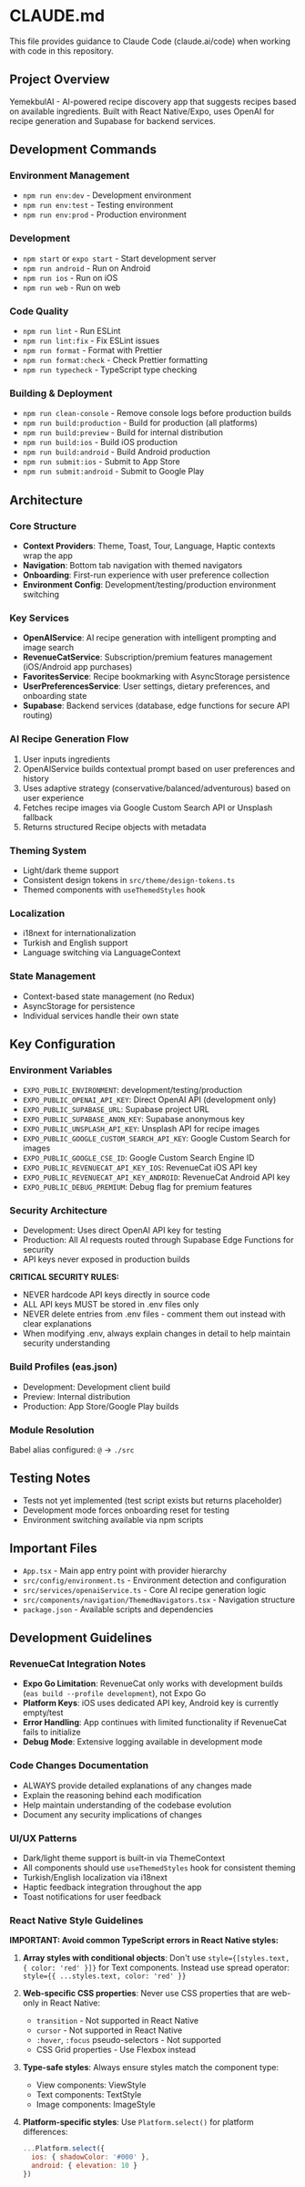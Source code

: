 # CLAUDE.md

This file provides guidance to Claude Code (claude.ai/code) when working with code in this
repository.

## Project Overview

YemekbulAI - AI-powered recipe discovery app that suggests recipes based on available ingredients.
Built with React Native/Expo, uses OpenAI for recipe generation and Supabase for backend services.

## Development Commands

### Environment Management

- `npm run env:dev` - Development environment
- `npm run env:test` - Testing environment
- `npm run env:prod` - Production environment

### Development

- `npm start` or `expo start` - Start development server
- `npm run android` - Run on Android
- `npm run ios` - Run on iOS
- `npm run web` - Run on web

### Code Quality

- `npm run lint` - Run ESLint
- `npm run lint:fix` - Fix ESLint issues
- `npm run format` - Format with Prettier
- `npm run format:check` - Check Prettier formatting
- `npm run typecheck` - TypeScript type checking

### Building & Deployment

- `npm run clean-console` - Remove console logs before production builds
- `npm run build:production` - Build for production (all platforms)
- `npm run build:preview` - Build for internal distribution
- `npm run build:ios` - Build iOS production
- `npm run build:android` - Build Android production
- `npm run submit:ios` - Submit to App Store
- `npm run submit:android` - Submit to Google Play

## Architecture

### Core Structure

- **Context Providers**: Theme, Toast, Tour, Language, Haptic contexts wrap the app
- **Navigation**: Bottom tab navigation with themed navigators
- **Onboarding**: First-run experience with user preference collection
- **Environment Config**: Development/testing/production environment switching

### Key Services

- **OpenAIService**: AI recipe generation with intelligent prompting and image search
- **RevenueCatService**: Subscription/premium features management (iOS/Android app purchases)
- **FavoritesService**: Recipe bookmarking with AsyncStorage persistence
- **UserPreferencesService**: User settings, dietary preferences, and onboarding state
- **Supabase**: Backend services (database, edge functions for secure API routing)

### AI Recipe Generation Flow

1. User inputs ingredients
2. OpenAIService builds contextual prompt based on user preferences and history
3. Uses adaptive strategy (conservative/balanced/adventurous) based on user experience
4. Fetches recipe images via Google Custom Search API or Unsplash fallback
5. Returns structured Recipe objects with metadata

### Theming System

- Light/dark theme support
- Consistent design tokens in `src/theme/design-tokens.ts`
- Themed components with `useThemedStyles` hook

### Localization

- i18next for internationalization
- Turkish and English support
- Language switching via LanguageContext

### State Management

- Context-based state management (no Redux)
- AsyncStorage for persistence
- Individual services handle their own state

## Key Configuration

### Environment Variables

- `EXPO_PUBLIC_ENVIRONMENT`: development/testing/production
- `EXPO_PUBLIC_OPENAI_API_KEY`: Direct OpenAI API (development only)
- `EXPO_PUBLIC_SUPABASE_URL`: Supabase project URL
- `EXPO_PUBLIC_SUPABASE_ANON_KEY`: Supabase anonymous key
- `EXPO_PUBLIC_UNSPLASH_API_KEY`: Unsplash API for recipe images
- `EXPO_PUBLIC_GOOGLE_CUSTOM_SEARCH_API_KEY`: Google Custom Search for images
- `EXPO_PUBLIC_GOOGLE_CSE_ID`: Google Custom Search Engine ID
- `EXPO_PUBLIC_REVENUECAT_API_KEY_IOS`: RevenueCat iOS API key
- `EXPO_PUBLIC_REVENUECAT_API_KEY_ANDROID`: RevenueCat Android API key
- `EXPO_PUBLIC_DEBUG_PREMIUM`: Debug flag for premium features

### Security Architecture

- Development: Uses direct OpenAI API key for testing
- Production: All AI requests routed through Supabase Edge Functions for security
- API keys never exposed in production builds

**CRITICAL SECURITY RULES:**

- NEVER hardcode API keys directly in source code
- ALL API keys MUST be stored in .env files only
- NEVER delete entries from .env files - comment them out instead with clear explanations
- When modifying .env, always explain changes in detail to help maintain security understanding

### Build Profiles (eas.json)

- Development: Development client build
- Preview: Internal distribution
- Production: App Store/Google Play builds

### Module Resolution

Babel alias configured: `@` -> `./src`

## Testing Notes

- Tests not yet implemented (test script exists but returns placeholder)
- Development mode forces onboarding reset for testing
- Environment switching available via npm scripts

## Important Files

- `App.tsx` - Main app entry point with provider hierarchy
- `src/config/environment.ts` - Environment detection and configuration
- `src/services/openaiService.ts` - Core AI recipe generation logic
- `src/components/navigation/ThemedNavigators.tsx` - Navigation structure
- `package.json` - Available scripts and dependencies

## Development Guidelines

### RevenueCat Integration Notes

- **Expo Go Limitation**: RevenueCat only works with development builds (`eas build --profile development`), not Expo Go
- **Platform Keys**: iOS uses dedicated API key, Android key is currently empty/test
- **Error Handling**: App continues with limited functionality if RevenueCat fails to initialize
- **Debug Mode**: Extensive logging available in development mode

### Code Changes Documentation

- ALWAYS provide detailed explanations of any changes made
- Explain the reasoning behind each modification
- Help maintain understanding of the codebase evolution
- Document any security implications of changes

### UI/UX Patterns

- Dark/light theme support is built-in via ThemeContext
- All components should use `useThemedStyles` hook for consistent theming
- Turkish/English localization via i18next
- Haptic feedback integration throughout the app
- Toast notifications for user feedback

### React Native Style Guidelines

**IMPORTANT: Avoid common TypeScript errors in React Native styles:**

1. **Array styles with conditional objects**: Don't use `style={[styles.text, { color: 'red' }]}` for Text components. Instead use spread operator: `style={{ ...styles.text, color: 'red' }}`

2. **Web-specific CSS properties**: Never use CSS properties that are web-only in React Native:
   - `transition` - Not supported in React Native
   - `cursor` - Not supported in React Native
   - `:hover`, `:focus` pseudo-selectors - Not supported
   - CSS Grid properties - Use Flexbox instead

3. **Type-safe styles**: Always ensure styles match the component type:
   - View components: ViewStyle
   - Text components: TextStyle
   - Image components: ImageStyle

4. **Platform-specific styles**: Use `Platform.select()` for platform differences:
   ```javascript
   ...Platform.select({
     ios: { shadowColor: '#000' },
     android: { elevation: 10 }
   })
   ```
